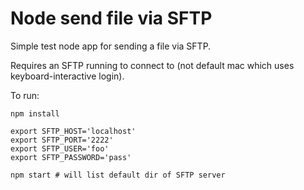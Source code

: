 # Node send file via SFTP

Simple test node app for sending a file via SFTP.

Requires an SFTP running to connect to (not default mac which uses keyboard-interactive login).

To run:

```
npm install

export SFTP_HOST='localhost'
export SFTP_PORT='2222'
export SFTP_USER='foo'
export SFTP_PASSWORD='pass'

npm start # will list default dir of SFTP server

```